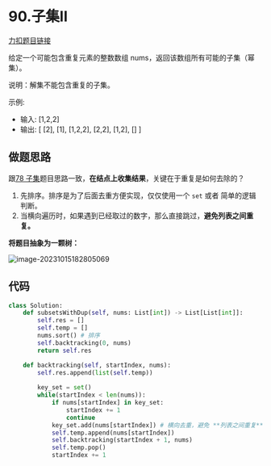 # 90.子集II

[力扣题目链接](https://leetcode.cn/problems/subsets-ii/)

给定一个可能包含重复元素的整数数组 nums，返回该数组所有可能的子集（幂集）。

说明：解集不能包含重复的子集。

示例:

- 输入: [1,2,2]
- 输出: [ [2], [1], [1,2,2], [2,2], [1,2], [] ]





## 做题思路

跟[78 子集](./78.md)题目思路一致，**在结点上收集结果**，关键在于重复是如何去除的？

1. 先排序。排序是为了后面去重方便实现，仅仅使用一个 `set` 或者 简单的逻辑判断。
2. 当横向遍历时，如果遇到已经取过的数字，那么直接跳过，**避免列表之间重复。**



**将题目抽象为一颗树：**

![image-20231015182805069](https://cdn.jsdelivr.net/gh/ThousandLayerCake/picbed/image-20231015182805069.png)





## 代码

```python
class Solution:
    def subsetsWithDup(self, nums: List[int]) -> List[List[int]]:
        self.res = []
        self.temp = []
        nums.sort() # 排序
        self.backtracking(0, nums)
        return self.res

    def backtracking(self, startIndex, nums):
        self.res.append(list(self.temp))
        
        key_set = set()
        while(startIndex < len(nums)):
            if nums[startIndex] in key_set:
                startIndex += 1
                continue
            key_set.add(nums[startIndex]) # 横向去重，避免 **列表之间重复**
            self.temp.append(nums[startIndex])
            self.backtracking(startIndex + 1, nums)
            self.temp.pop()
            startIndex += 1
```

